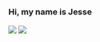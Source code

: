 ### Hi, my name is Jesse
<img align="center" src="https://github-readme-stats.vercel.app/api?username=Mr-Bossman"/>
<img align="center" src="https://github-readme-stats.vercel.app/api/top-langs/?username=Mr-Bossman&layout=compact&theme=buefy&hide_border=true" />
